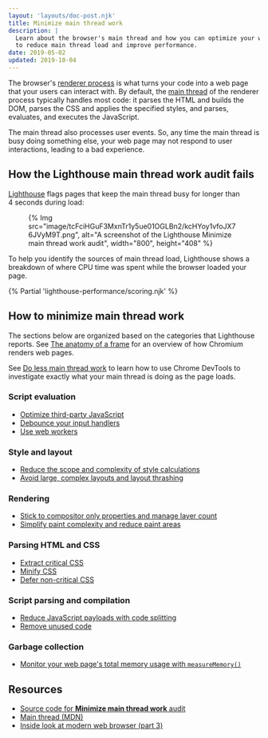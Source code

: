 ```yaml
---
layout: 'layouts/doc-post.njk'
title: Minimize main thread work
description: |
  Learn about the browser's main thread and how you can optimize your web page
  to reduce main thread load and improve performance.
date: 2019-05-02
updated: 2019-10-04
---
```


The browser's [renderer process](/blog/inside-browser-part3/)
is what turns your code into a web page that your users can interact with.
By default, the [main thread](https://developer.mozilla.org/docs/Glossary/Main_thread)
of the renderer process typically handles most code:
it parses the HTML and builds the DOM, parses the CSS and applies the specified styles,
and parses, evaluates, and executes the JavaScript.

The main thread also processes user events.
So, any time the main thread is busy doing something else,
your web page may not respond to user interactions,
leading to a bad experience.

## How the Lighthouse main thread work audit fails

[Lighthouse](/docs/lighthouse/overview/)
flags pages that keep the main thread busy for longer than 4&nbsp;seconds
during load:

<figure>
  {% Img src="image/tcFciHGuF3MxnTr1y5ue01OGLBn2/kcHYoy1vfoJX76JVyM9T.png", alt="A screenshot of the Lighthouse Minimize main thread work audit", width="800", height="408" %}
</figure>

To help you identify the sources of main thread load,
Lighthouse shows a breakdown of where CPU time was spent
while the browser loaded your page.

{% Partial 'lighthouse-performance/scoring.njk' %}

## How to minimize main thread work

The sections below are organized based on the categories that Lighthouse reports.
See [The anatomy of a frame](https://aerotwist.com/blog/the-anatomy-of-a-frame/)
for an overview of how Chromium renders web pages.

See [Do less main thread work](/docs/devtools/lighthouse/#main)
to learn how to use Chrome DevTools to investigate exactly what your main thread is doing
as the page loads.

### Script evaluation

- [Optimize third-party JavaScript](https://web.dev/articles/fast#optimize_your_third_party_resources)
- [Debounce your input handlers](https://web.dev/articles/debounce-your-input-handlers)
- [Use web workers](https://web.dev/articles/off-main-thread)

### Style and layout

- [Reduce the scope and complexity of style calculations](https://web.dev/articles/reduce-the-scope-and-complexity-of-style-calculations)
- [Avoid large, complex layouts and layout thrashing](https://web.dev/articles/avoid-large-complex-layouts-and-layout-thrashing)

### Rendering

- [Stick to compositor only properties and manage layer count](https://web.dev/articles/stick-to-compositor-only-properties-and-manage-layer-count)
- [Simplify paint complexity and reduce paint areas](https://web.dev/articles/simplify-paint-complexity-and-reduce-paint-areas)

### Parsing HTML and CSS

- [Extract critical CSS](https://web.dev/articles/extract-critical-css)
- [Minify CSS](https://web.dev/articles/minify-css)
- [Defer non-critical CSS](https://web.dev/articles/defer-non-critical-css)

### Script parsing and compilation

- [Reduce JavaScript payloads with code splitting](https://web.dev/articles/reduce-javascript-payloads-with-code-splitting)
- [Remove unused code](https://web.dev/articles/remove-unused-code)

### Garbage collection

- [Monitor your web page's total memory usage with `measureMemory()`](https://web.dev/articles/monitor-total-page-memory-usage)

## Resources

- [Source code for **Minimize main thread work** audit](https://github.com/GoogleChrome/lighthouse/blob/main/core/audits/mainthread-work-breakdown.js)
- [Main thread (MDN)](https://developer.mozilla.org/docs/Glossary/Main_thread)
- [Inside look at modern web browser (part 3)](/blog/inside-browser-part3/)
